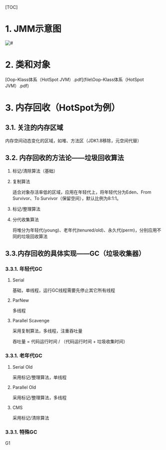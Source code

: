 [TOC]

# 1. JMM示意图

![#](E:\study-summary\image\Java内存模型.png)

# 2. 类和对象

 [Oop-Klass体系（HotSpot JVM）.pdf](file\Oop-Klass体系（HotSpot JVM）.pdf)

# 3. 内存回收（HotSpot为例）

## 3.1. 关注的内存区域

内存空间动态变化的区域，如堆、方法区（JDK1.8移除，元空间代替）

## 3.2. 内存回收的方法论——垃圾回收算法

1. 标记/清除算法（基础）

2. 复制算法

   适合对象存活率低的区域，应用在年轻代上，将年轻代分为Eden、From Survivor、To Survivor（保留空间），默认比例为8:1:1。

3. 标记/整理算法

4. 分代收集算法

   将堆分为年轻代(young)、老年代(tenured/old)、永久代(perm)，分别应用不同的垃圾回收算法

## 3.3.内存回收的具体实现——GC（垃圾收集器）

### 3.3.1. 年轻代GC

1. Serial

   基础，单线程，运行GC线程需要先停止其它所有线程

2. ParNew

   多线程

3. Parallel Scavenge

   采用复制算法，多线程，注重吞吐量

   吞吐量 = 代码运行时间 / （代码运行时间 + 垃圾收集时间）

### 3.3.1. 老年代GC

1. Serial Old

   采用标记/整理算法，单线程

2. Parallel Old

   采用标记/整理算法，多线程

3. CMS

   采用标记/清除算法



### 3.3.1. 特殊GC

G1



